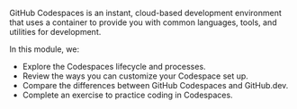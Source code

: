 GitHub Codespaces is an instant, cloud-based development environment that uses a container to provide you with common languages, tools, and utilities for development. 

In this module, we:

- Explore the Codespaces lifecycle and processes.
- Review the ways you can customize your Codespace set up.
- Compare the differences between GitHub Codespaces and GitHub.dev.
- Complete an exercise to practice coding in Codespaces.
